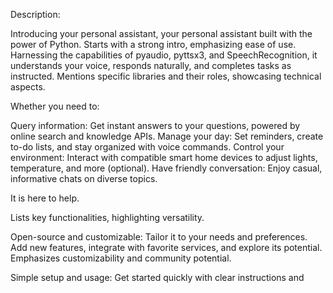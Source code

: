 Description:

Introducing your personal assistant, your personal assistant built with the power of Python.
Starts with a strong intro, emphasizing ease of use.
Harnessing the capabilities of pyaudio, pyttsx3, and SpeechRecognition, it understands your voice, responds naturally, and completes tasks as instructed.
Mentions specific libraries and their roles, showcasing technical aspects.

Whether you need to:

Query information: Get instant answers to your questions, powered by online search and knowledge APIs.
Manage your day: Set reminders, create to-do lists, and stay organized with voice commands.
Control your environment: Interact with compatible smart home devices to adjust lights, temperature, and more (optional).
Have friendly conversation: Enjoy casual, informative chats on diverse topics.


It is here to help.

Lists key functionalities, highlighting versatility.

Open-source and customizable:
Tailor it to your needs and preferences.
Add new features, integrate with favorite services, and explore its potential.
Emphasizes customizability and community potential.

Simple setup and usage:
Get started quickly with clear instructions and
